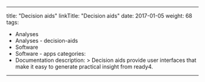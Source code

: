 
---
title: "Decision aids"
linkTitle: "Decision aids"
date: 2017-01-05
weight: 68
tags:
- Analyses
- Analyses - decision-aids
- Software
- Software - apps
categories:
- Documentation
description: >
  Decision aids provide user interfaces that make it easy to generate practical insight from ready4.
---



